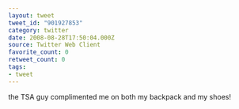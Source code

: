 ```yaml
---
layout: tweet
tweet_id: "901927853"
category: twitter
date: 2008-08-28T17:50:04.000Z
source: Twitter Web Client
favorite_count: 0
retweet_count: 0
tags:
- tweet
---
```


the TSA guy complimented me on both my backpack and my shoes!
